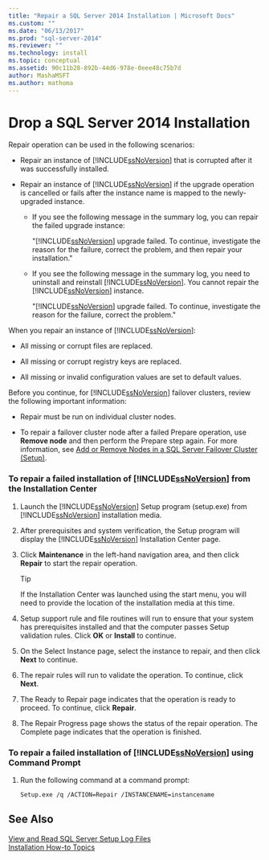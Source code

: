 ```yaml
---
title: "Repair a SQL Server 2014 Installation | Microsoft Docs"
ms.custom: ""
ms.date: "06/13/2017"
ms.prod: "sql-server-2014"
ms.reviewer: ""
ms.technology: install
ms.topic: conceptual
ms.assetid: 90c11b28-892b-44d6-978e-0eee48c75b7d
author: MashaMSFT
ms.author: mathoma
---
```

# Drop a SQL Server 2014 Installation
  Repair operation can be used in the following scenarios:  
  
-   Repair an instance of [!INCLUDE[ssNoVersion](../../includes/ssnoversion-md.md)] that is corrupted after it was successfully installed.  
  
-   Repair an instance of [!INCLUDE[ssNoVersion](../../includes/ssnoversion-md.md)] if the upgrade operation is cancelled or fails after the instance name is mapped to the newly-upgraded instance.  
  
    -   If you see the following message in the summary log, you can repair the failed upgrade instance:  
  
         "[!INCLUDE[ssNoVersion](../../includes/ssnoversion-md.md)] upgrade failed. To continue, investigate the reason for the failure, correct the problem, and then repair your installation."  
  
    -   If you see the following message in the summary log, you need to uninstall and reinstall [!INCLUDE[ssNoVersion](../../includes/ssnoversion-md.md)]. You cannot repair the [!INCLUDE[ssNoVersion](../../includes/ssnoversion-md.md)] instance.  
  
         "[!INCLUDE[ssNoVersion](../../includes/ssnoversion-md.md)] upgrade failed. To continue, investigate the reason for the failure, correct the problem."  
  
 When you repair an instance of [!INCLUDE[ssNoVersion](../../includes/ssnoversion-md.md)]:  
  
-   All missing or corrupt files are replaced.  
  
-   All missing or corrupt registry keys are replaced.  
  
-   All missing or invalid configuration values are set to default values.  
  
 Before you continue, for [!INCLUDE[ssNoVersion](../../includes/ssnoversion-md.md)] failover clusters, review the following important information:  
  
-   Repair must be run on individual cluster nodes.  
  
-   To repair a failover cluster node after a failed Prepare operation, use **Remove node** and then perform the Prepare step again. For more information, see [Add or Remove Nodes in a SQL Server Failover Cluster &#40;Setup&#41;](../../sql-server/failover-clusters/install/add-or-remove-nodes-in-a-sql-server-failover-cluster-setup.md).  
  
### To repair a failed installation of [!INCLUDE[ssNoVersion](../../includes/ssnoversion-md.md)] from the Installation Center  
  
1.  Launch the [!INCLUDE[ssNoVersion](../../includes/ssnoversion-md.md)] Setup program (setup.exe) from [!INCLUDE[ssNoVersion](../../includes/ssnoversion-md.md)] installation media.  
  
2.  After prerequisites and system verification, the Setup program will display the [!INCLUDE[ssNoVersion](../../includes/ssnoversion-md.md)] Installation Center page.  
  
3.  Click **Maintenance** in the left-hand navigation area, and then click **Repair** to start the repair operation.  
  
    > [!TIP]  
    >  If the Installation Center was launched using the start menu, you will need to provide the location of the installation media at this time.  
  
4.  Setup support rule and file routines will run to ensure that your system has prerequisites installed and that the computer passes Setup validation rules. Click **OK** or **Install** to continue.  
  
5.  On the Select Instance page, select the instance to repair, and then click **Next** to continue.  
  
6.  The repair rules will run to validate the operation. To continue, click **Next**.  
  
7.  The Ready to Repair page indicates that the operation is ready to proceed. To continue, click **Repair**.  
  
8.  The Repair Progress page shows the status of the repair operation. The Complete page indicates that the operation is finished.  
  
### To repair a failed installation of [!INCLUDE[ssNoVersion](../../includes/ssnoversion-md.md)] using Command Prompt  
  
1.  Run the following command at a command prompt:  
  
    ```  
    Setup.exe /q /ACTION=Repair /INSTANCENAME=instancename  
    ```  
  
## See Also  
 [View and Read SQL Server Setup Log Files](view-and-read-sql-server-setup-log-files.md)   
 [Installation How-to Topics](../../sql-server/install/installation-how-to-topics.md)  
  
  
